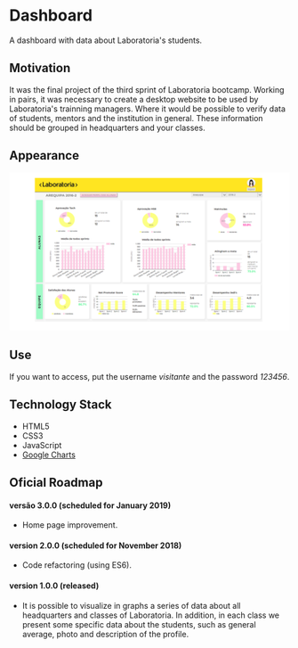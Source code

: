 # Dashboard
A dashboard with data about Laboratoria's students. 

## Motivation
It was the final project of the third sprint of Laboratoria bootcamp. Working in pairs, it was necessary to create a desktop website to be used by Laboratoria's trainning managers. Where it would be possible to verify data of students, mentors and the institution in general. These information should be grouped in headquarters and your classes.

## Appearance
![App map](./assets/images/dashboard.png)

## Use
If you want to access, put the username *visitante* and the password *123456*.

## Technology Stack
+ HTML5
+ CSS3
+ JavaScript 
+ [Google Charts](https://developers.google.com/chart/) 

## Oficial Roadmap

#### versão 3.0.0 (scheduled for January 2019)
+ Home page improvement.

#### version 2.0.0 (scheduled for November 2018)
+ Code refactoring (using ES6).

#### version 1.0.0 (released)
+ It is possible to visualize in graphs a series of data about all headquarters and classes of Laboratoria. In addition, in each class we present some specific data about the students, such as general average, photo and description of the profile.


